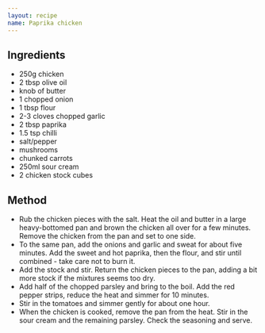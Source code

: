 ```yaml
---
layout: recipe
name: Paprika chicken
---
```


## Ingredients

- 250g chicken
- 2 tbsp olive oil
- knob of butter
- 1 chopped onion
- 1 tbsp flour
- 2-3 cloves chopped garlic
- 2 tbsp paprika
- 1.5 tsp chilli
- salt/pepper
- mushrooms
- chunked carrots
- 250ml sour cream
- 2 chicken stock cubes

## Method

- Rub the chicken pieces with the salt. Heat the oil and butter in a large heavy-bottomed pan and brown the chicken all over for a few minutes. Remove the chicken from the pan and set to one side.
- To the same pan, add the onions and garlic and sweat for about five minutes. Add the sweet and hot paprika, then the flour, and stir until combined - take care not to burn it.
- Add the stock and stir. Return the chicken pieces to the pan, adding a bit more stock if the mixtures seems too dry.
- Add half of the chopped parsley and bring to the boil. Add the red pepper strips, reduce the heat and simmer for 10 minutes.
- Stir in the tomatoes and simmer gently for about one hour.
- When the chicken is cooked, remove the pan from the heat. Stir in the sour cream and the remaining parsley. Check the seasoning and serve.
